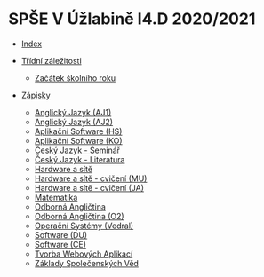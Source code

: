 # SPŠE V Úžlabině I4.D 2020/2021

- [Index](README.md)

- [Třídní záležitosti](Main/Organizace/README.md)
	- [Začátek školního roku](Main/Organizace/zacatek.md)

- [Zápisky]()
	- [Anglický Jazyk (AJ1)](Zapisky/AJ-RZ.md)
	- [Anglický Jazyk (AJ2)]()
	- [Aplikační Software (HS)](Zapisky/AS-HS.md)
	- [Aplikační Software (KO)](Zapisky/AS-KO.md)
	- [Český Jazyk - Seminář](Zapisky/CJ-AD.md)
	- [Český Jazyk - Literatura](Zapisky/CJ-VN.md)
	- [Hardware a sítě](Zapisky/HS.md)
	- [Hardware a sítě - cvičení (MU)](Zapisky/HSC-MU.md)
	- [Hardware a sítě - cvičení (JA)](Zapisky/HSC-JA.md)
	- [Matematika]()
	- [Odborná Angličtina]()
	- [Odborná Angličtina (O2)](Zapisky/OA-MO.md)
	- [Operační Systémy (Vedral)](Zapisky/OS-VD.md)
	- [Software (DU)](Zapisky/SW-DU.md)
	- [Software (CE)](Zapisky/SW-CE.md)
	- [Tvorba Webových Aplikací](Zapisky/TWA.md)
	- [Základy Společenských Věd](Zapisky/ZSV.md)
